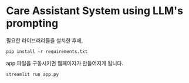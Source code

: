 # Care Assistant System using LLM's prompting

필요한 라이브러리들을 설치한 후에,
 ```
pip install -r requirements.txt
```

app 파일을 구동시키면 웹페이지가 만들어지게 됩니다.
 ```
streamlit run app.py
```
